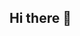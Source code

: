 ## Hi there 👋

<!--

Explorar: https://shields.io/badges/website
![Website](https://img.shields.io/website?url=https%3A%2F%2Fwww.google.com%2F)

**AlejandraMoreanoV/AlejandraMoreanoV** is a ✨ _special_ ✨ repository because its `README.md` (this file) appears on your GitHub profile.

Here are some ideas to get you started:

- 🔭 I’m currently working on ...
- 🌱 I’m currently learning ...
- 👯 I’m looking to collaborate on ...
- 🤔 I’m looking for help with ...
- 💬 Ask me about ...
- 📫 How to reach me: ...
- 😄 Pronouns: ...
- ⚡ Fun fact: ...
-->
